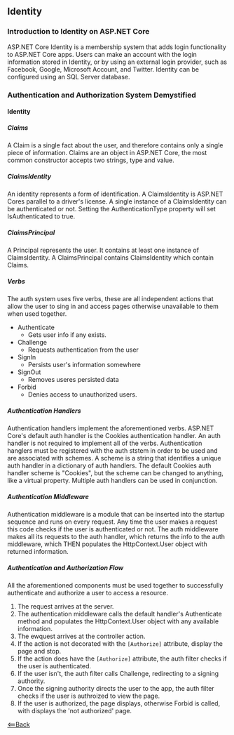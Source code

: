 ## Identity

### Introduction to Identity on ASP.NET Core

ASP.NET Core Identity is a membership system that adds login functionality to ASP.NET Core apps. Users can make an account with the login information stored in Identity, or by using an external login provider, such as Facebook, Google, Microsoft Account, and Twitter. Identity can be configured using an SQL Server database.

### Authentication and Authorization System Demystified

#### Identity

##### Claims

A Claim is a single fact about the user, and therefore contains only a single piece of information. Claims are an object in ASP.NET Core, the most common constructor accepts two strings, type and value.

##### ClaimsIdentity

An identity represents a form of identification. A ClaimsIdentity is ASP.NET Cores parallel to a driver's license. A single instance of a ClaimsIdentity can be authenticated or not. Setting the AuthenticationType property will set IsAuthenticated to true.

##### ClaimsPrincipal

A Principal represents the user. It contains at least one instance of ClaimsIdentity. A ClaimsPrincipal contains ClaimsIdentity which contain Claims.

##### Verbs

The auth system uses five verbs, these are all independent actions that allow the user to sing in and access pages otherwise unavailable to them when used together.

- Authenticate
  - Gets user info if any exists.
- Challenge
  - Requests authentication from the user
- SignIn
  - Persists user's information somewhere
- SignOut
  - Removes useres persisted data
- Forbid
  - Denies access to unauthorized users.

##### Authentication Handlers

Authentication handlers implement the aforementioned verbs. ASP.NET Core's default auth handler is the Cookies authentication handler. An auth handler is not required to implement all of the verbs. Authentication hanglers must be registered with the auth ststem in order to be used and are associated with schemes. A scheme is a string that identifies a unique auth handler in a dictionary of auth handlers. The default Cookies auth handler scheme is "Cookies", but the scheme can be changed to anything, like a virtual property. Multiple auth handlers can be used in conjunction.

##### Authentication Middleware

Authentication middleware is a module that can be inserted into the startup sequence and runs on every request. Any time the user makes a request this code checks if the user is authenticated or not. The auth middleware makes all its requests to the auth handler, which returns the info to the auth middleware, which THEN populates the HttpContext.User object with returned information.

##### Authentication and Authorization Flow

All the aforementioned components must be used together to successfully authenticate and authorize a user to access a resource.

1. The request arrives at the server.
2. The authentication middleware calls the default handler's Authenticate method and populates the HttpContext.User object with any available information.
3. The ewquest arrives at the controller action.
4. If the action is not decorated with the `[Authorize]` attribute, display the page and stop.
5. If the action does have the `[Authorize]` attribute, the auth filter checks if the user is authenticated.
6. If the user isn't, the auth filter calls Challenge, redirecting to a signing authority.
7. Once the signing authority directs the user to the app, the auth filter checks if the user is authroized to view the page.
8. If the user is authorized, the page displays, otherwise Forbid is called, with displays the 'not authorized' page.



[<==Back](README.md)
